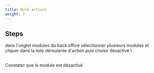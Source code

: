 ```yaml
---
title: Bulk actions
weight: 7
---
```

## Steps

dans l'onglet modules du back office sélectionner plusieurs modules et cliquer dans la liste déroulante d'action puis choisir désactivé\
\
Constater que le module est désactivé

